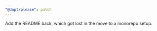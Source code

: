 ```yaml
---
"@dopt/please": patch
---
```


Add the README back, which got lost in the move to a monorepo setup.

